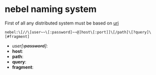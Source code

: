 # nebel naming system

First of all any distributed system must be based on [uri](https://en.wikipedia.org/wiki/Uniform_Resource_Identifier)

```
nebel:\[//\[user~~\[:password]~~@]host\[:port]]\[/path]\[?query]\[#fragment]
```

* *user\[~~:password~~]*:
* **host**:
* **path**:
* **query**:
* **fragment**:
